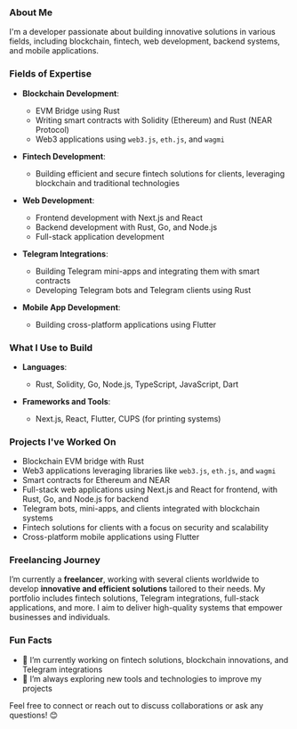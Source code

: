 ### About Me  
I'm a developer passionate about building innovative solutions in various fields, including blockchain, fintech, web development, backend systems, and mobile applications.  

### Fields of Expertise  
- **Blockchain Development**:  
  - EVM Bridge using Rust  
  - Writing smart contracts with Solidity (Ethereum) and Rust (NEAR Protocol)  
  - Web3 applications using `web3.js`, `eth.js`, and `wagmi`  

- **Fintech Development**:  
  - Building efficient and secure fintech solutions for clients, leveraging blockchain and traditional technologies  

- **Web Development**:  
  - Frontend development with Next.js and React  
  - Backend development with Rust, Go, and Node.js  
  - Full-stack application development  

- **Telegram Integrations**:  
  - Building Telegram mini-apps and integrating them with smart contracts  
  - Developing Telegram bots and Telegram clients using Rust  

- **Mobile App Development**:  
  - Building cross-platform applications using Flutter  

### What I Use to Build  
- **Languages**:  
  - Rust, Solidity, Go, Node.js, TypeScript, JavaScript, Dart  

- **Frameworks and Tools**:  
  - Next.js, React, Flutter, CUPS (for printing systems)  

### Projects I've Worked On  
- Blockchain EVM bridge with Rust  
- Web3 applications leveraging libraries like `web3.js`, `eth.js`, and `wagmi`  
- Smart contracts for Ethereum and NEAR  
- Full-stack web applications using Next.js and React for frontend, with Rust, Go, and Node.js for backend  
- Telegram bots, mini-apps, and clients integrated with blockchain systems  
- Fintech solutions for clients with a focus on security and scalability  
- Cross-platform mobile applications using Flutter  

### Freelancing Journey  
I’m currently a **freelancer**, working with several clients worldwide to develop **innovative and efficient solutions** tailored to their needs. My portfolio includes fintech solutions, Telegram integrations, full-stack applications, and more. I aim to deliver high-quality systems that empower businesses and individuals.  

### Fun Facts  
- 🔭 I’m currently working on fintech solutions, blockchain innovations, and Telegram integrations  
- 🌱 I’m always exploring new tools and technologies to improve my projects  

Feel free to connect or reach out to discuss collaborations or ask any questions! 😊
